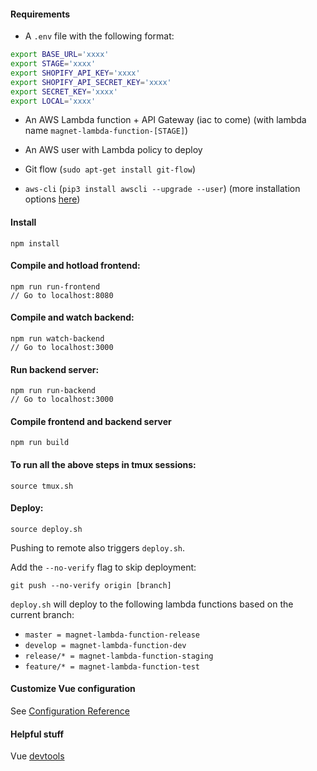#### Requirements

- A `.env` file with the following format:

```bash
export BASE_URL='xxxx'
export STAGE='xxxx'
export SHOPIFY_API_KEY='xxxx'
export SHOPIFY_API_SECRET_KEY='xxxx'
export SECRET_KEY='xxxx'
export LOCAL='xxxx'
```

- An AWS Lambda function + API Gateway (iac to come) (with lambda name `magnet-lambda-function-[STAGE]`)

- An AWS user with Lambda policy to deploy

- Git flow (`sudo apt-get install git-flow`)

- `aws-cli` (`pip3 install awscli --upgrade --user`) (more installation options [here](https://docs.aws.amazon.com/cli/latest/userguide/cli-chap-install.html))

#### Install

```
npm install
```

#### Compile and hotload frontend:

```
npm run run-frontend
// Go to localhost:8080
```

#### Compile and watch backend:

```
npm run watch-backend
// Go to localhost:3000
```

#### Run backend server:

```
npm run run-backend
// Go to localhost:3000
```

#### Compile frontend and backend server

```
npm run build
```

#### To run all the above steps in tmux sessions:

```
source tmux.sh
```

#### Deploy:

```
source deploy.sh
```

Pushing to remote also triggers `deploy.sh`.

Add the `--no-verify` flag to skip deployment:

```
git push --no-verify origin [branch]
```

`deploy.sh` will deploy to the following lambda functions based on the current branch:

- `master = magnet-lambda-function-release`
- `develop = magnet-lambda-function-dev`
- `release/* = magnet-lambda-function-staging`
- `feature/* = magnet-lambda-function-test`

#### Customize Vue configuration

See [Configuration Reference](https://cli.vuejs.org/config/)

#### Helpful stuff

Vue [devtools](https://github.com/vuejs/vue-devtools)
